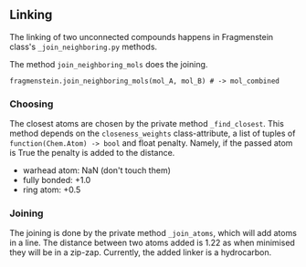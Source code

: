 ## Linking

The linking of two unconnected compounds happens in Fragmenstein class's `_join_neighboring.py` methods.

The method `join_neighboring_mols` does the joining.

    fragmenstein.join_neighboring_mols(mol_A, mol_B) # -> mol_combined

### Choosing

The closest atoms are chosen by the private method `_find_closest`.
This method depends on the `closeness_weights` class-attribute, a list of tuples of `function(Chem.Atom) -> bool` and float penalty.
Namely, if the passed atom is True the penalty is added to the distance.

* warhead atom: NaN (don't touch them)
* fully bonded: +1.0
* ring atom: +0.5

### Joining

The joining is done by the private method `_join_atoms`, which will add atoms in a line.
The distance between two atoms added is 1.22 as when minimised they will be in a zip-zap.
Currently, the added linker is a hydrocarbon.